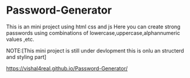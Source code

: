 # Password-Generator
This is an mini project using html css and js
Here you can create strong passwords using combinations of lowercase,uppercase,alphannumeric values ,etc.

NOTE:[This mini project is still under devlopment this is onlu an structerd and styling part]

https://vishal4real.github.io/Password-Generator/
